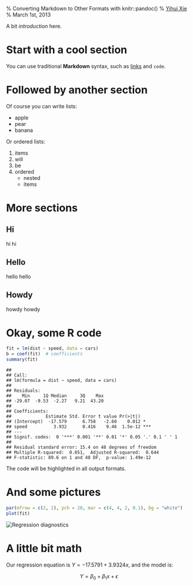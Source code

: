 % Converting Markdown to Other Formats with knitr::pandoc()
% [Yihui Xie](http://yihui.org)
% March 1st, 2013

<!--pandoc
t: html
s:
mathjax:
number-sections:

t: latex
number-sections:
-->

A bit _introduction_ here.

# Start with a cool section

You can use traditional **Markdown** syntax, such as [links](http://yihui.org/knitr) and `code`.

# Followed by another section

Of course you can write lists:

- apple
- pear
- banana

Or ordered lists:

1. items
1. will
1. be
1. ordered
    - nested
    - items

# More sections

## Hi

hi hi

## Hello

hello hello

## Howdy

howdy howdy

# Okay, some R code


``` r
fit = lm(dist ~ speed, data = cars)
b = coef(fit)  # coefficients
summary(fit)
```

```
## 
## Call:
## lm(formula = dist ~ speed, data = cars)
## 
## Residuals:
##    Min     1Q Median     3Q    Max 
## -29.07  -9.53  -2.27   9.21  43.20 
## 
## Coefficients:
##             Estimate Std. Error t value Pr(>|t|)    
## (Intercept)  -17.579      6.758   -2.60    0.012 *  
## speed          3.932      0.416    9.46  1.5e-12 ***
## ---
## Signif. codes:  0 '***' 0.001 '**' 0.01 '*' 0.05 '.' 0.1 ' ' 1
## 
## Residual standard error: 15.4 on 48 degrees of freedom
## Multiple R-squared:  0.651,	Adjusted R-squared:  0.644 
## F-statistic: 89.6 on 1 and 48 DF,  p-value: 1.49e-12
```

The code will be highlighted in all output formats.

# And some pictures


``` r
par(mfrow = c(2, 2), pch = 20, mar = c(4, 4, 2, 0.1), bg = "white")
plot(fit)
```

![Regression diagnostics](https://db.yihui.org/knitr-examples/figure/088-pandoc-embedded-lm-vis-1.png)

# A little bit math

Our regression equation is $Y=-17.5791+3.9324x$, and the model is:

$$ Y = \beta_0 + \beta_1 x + \epsilon$$

